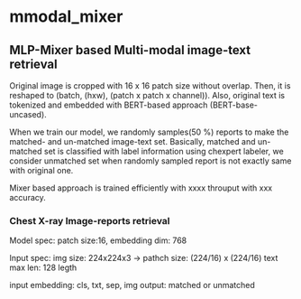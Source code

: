 # mmodal_mixer


## MLP-Mixer based Multi-modal image-text retrieval

Original image is cropped with 16 x 16 patch size without overlap. Then, it is reshaped to (batch, (hxw), (patch x patch x channel)). 
Also, original text is tokenized and embedded with BERT-based approach (BERT-base-uncased).


When we train our model, we randomly samples(50 %) reports to make the matched- and un-matched image-text set.
Basically, matched and un-matched set is classified with label information using chexpert labeler, we consider unmatched set when randomly sampled report is not exactly same with original one.

Mixer based approach is trained efficiently with xxxx throuput with xxx accuracy.


### Chest X-ray Image-reports retrieval
Model spec:
patch size:16, embedding dim: 768

Input spec:
img size: 224x224x3 -> pathch size: (224/16) x (224/16)
text max len: 128 legth

input embedding: cls, txt, sep, img 
output: matched or unmatched


